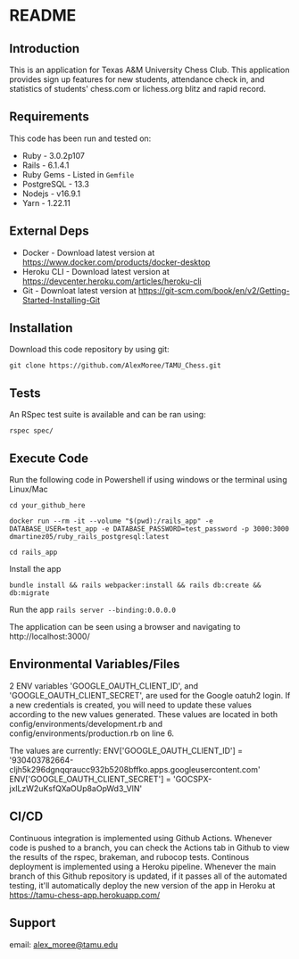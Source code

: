 
# README

## Introduction ##

This is an application for Texas A&M University Chess Club. This application provides sign up features for new students, attendance check in, and statistics of students' chess.com or lichess.org blitz and rapid record.

## Requirements ##

This code has been run and tested on:

* Ruby - 3.0.2p107
* Rails - 6.1.4.1
* Ruby Gems - Listed in `Gemfile`
* PostgreSQL - 13.3 
* Nodejs - v16.9.1
* Yarn - 1.22.11


## External Deps  ##

* Docker - Download latest version at https://www.docker.com/products/docker-desktop
* Heroku CLI - Download latest version at https://devcenter.heroku.com/articles/heroku-cli
* Git - Downloat latest version at https://git-scm.com/book/en/v2/Getting-Started-Installing-Git

## Installation ##

Download this code repository by using git:

 `git clone https://github.com/AlexMoree/TAMU_Chess.git`


## Tests ##

An RSpec test suite is available and can be ran using:

  `rspec spec/`

## Execute Code ##

Run the following code in Powershell if using windows or the terminal using Linux/Mac

  `cd your_github_here`

  `docker run --rm -it --volume "$(pwd):/rails_app" -e DATABASE_USER=test_app -e DATABASE_PASSWORD=test_password -p 3000:3000 dmartinez05/ruby_rails_postgresql:latest`

  `cd rails_app`

Install the app

  `bundle install && rails webpacker:install && rails db:create && db:migrate`

Run the app
  `rails server --binding:0.0.0.0`

The application can be seen using a browser and navigating to http://localhost:3000/

## Environmental Variables/Files ##

2 ENV variables 'GOOGLE_OAUTH_CLIENT_ID', and 'GOOGLE_OAUTH_CLIENT_SECRET', are used for the Google oatuh2 login. If a new credentials is created, you will need to update these values according to the new values generated.
These values are located in both config/environments/development.rb and config/environments/production.rb on line 6.

The values are currently:
ENV['GOOGLE_OAUTH_CLIENT_ID'] = '930403782664-cljh5k296dgnqqraucc932b5208bffko.apps.googleusercontent.com'
ENV['GOOGLE_OAUTH_CLIENT_SECRET'] = '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'

## CI/CD ##

Continuous integration is implemented using Github Actions. Whenever code is pushed to a branch, you can check the Actions tab in Github to view the results of the rspec, brakeman, and rubocop tests. Continous deployment is implemented using a Heroku pipeline. Whenever the main branch of this Github repository is updated, if it passes all of the automated testing, it'll automatically deploy the new version of the app in Heroku at https://tamu-chess-app.herokuapp.com/

## Support ##

email: alex_moree@tamu.edu
